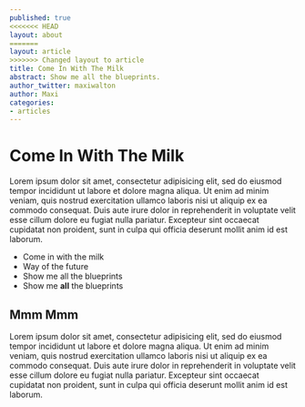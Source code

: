 ```yaml
---
published: true
<<<<<<< HEAD
layout: about
=======
layout: article
>>>>>>> Changed layout to article
title: Come In With The Milk
abstract: Show me all the blueprints.
author_twitter: maxiwalton
author: Maxi
categories:
- articles
---
```


# Come In With The Milk

Lorem ipsum dolor sit amet, consectetur adipisicing elit, sed do eiusmod tempor incididunt ut labore et dolore magna aliqua. Ut enim ad minim veniam, quis nostrud exercitation ullamco laboris nisi ut aliquip ex ea commodo consequat. Duis aute irure dolor in reprehenderit in voluptate velit esse cillum dolore eu fugiat nulla pariatur. Excepteur sint occaecat cupidatat non proident, sunt in culpa qui officia deserunt mollit anim id est laborum.

* Come in with the milk
* Way of the future
* Show me all the blueprints
* Show me **all** the blueprints

## Mmm Mmm

Lorem ipsum dolor sit amet, consectetur adipisicing elit, sed do eiusmod tempor incididunt ut labore et dolore magna aliqua. Ut enim ad minim veniam, quis nostrud exercitation ullamco laboris nisi ut aliquip ex ea commodo consequat. Duis aute irure dolor in reprehenderit in voluptate velit esse cillum dolore eu fugiat nulla pariatur. Excepteur sint occaecat cupidatat non proident, sunt in culpa qui officia deserunt mollit anim id est laborum.